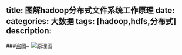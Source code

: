 title: 图解hadoop分布式文件系统工作原理
date: 
categories: 大数据
tags: [hadoop,hdfs,分布式]
description: 
---

###盗图~
![原理图](https://zhebin.github.io/images/hdfs.png)

